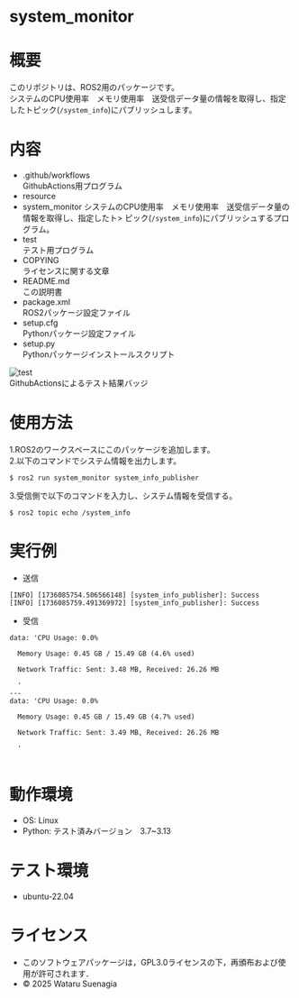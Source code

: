 # system_monitor

# 概要
このリポジトリは、ROS2用のパッケージです。  
システムのCPU使用率　メモリ使用率　送受信データ量の情報を取得し、指定したトピック(`/system_info`)にパブリッシュします。

# 内容
- .github/workflows  
GithubActions用プログラム
- resource  
- system_monitor
システムのCPU使用率　メモリ使用率　送受信データ量の情報を取得し、指定したト>
ピック(`/system_info`)にパブリッシュするプログラム。
- test  
テスト用プログラム
- COPYING  
ライセンスに関する文章
- README.md  
この説明書
- package.xml  
ROS2パッケージ設定ファイル
- setup.cfg  
Pythonパッケージ設定ファイル
- setup.py  
Pythonパッケージインストールスクリプト  

![test](https://github.com/Wataru0619/system_monitor/actions/workflows/test.yml/badge.svg)  
GithubActionsによるテスト結果バッジ
# 使用方法
1.ROS2のワークスペースにこのパッケージを追加します。  
2.以下のコマンドでシステム情報を出力します。　　
``` 
$ ros2 run system_monitor system_info_publisher  
``` 
3.受信側で以下のコマンドを入力し、システム情報を受信する。
```
$ ros2 topic echo /system_info
```
# 実行例
- 送信  
```
[INFO] [1736085754.506566148] [system_info_publisher]: Success
[INFO] [1736085759.491369972] [system_info_publisher]: Success

```
- 受信
```
data: 'CPU Usage: 0.0%

  Memory Usage: 0.45 GB / 15.49 GB (4.6% used)

  Network Traffic: Sent: 3.48 MB, Received: 26.26 MB

  '
---
data: 'CPU Usage: 0.0%

  Memory Usage: 0.45 GB / 15.49 GB (4.7% used)

  Network Traffic: Sent: 3.49 MB, Received: 26.26 MB

  '
  
```
# 動作環境
- OS: Linux  
- Python: テスト済みバージョン　3.7~3.13  

# テスト環境
- ubuntu-22.04  

# ライセンス
- このソフトウェアパッケージは，GPL3.0ライセンスの下，再頒布および使用が許可されます．
- © 2025 Wataru Suenagia
